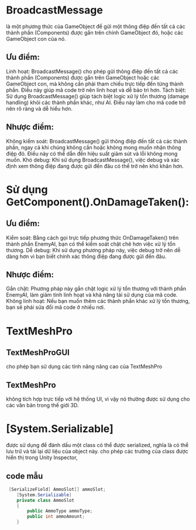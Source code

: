 # BroadcastMessage
là một phương thức của GameObject để gửi một thông điệp đến tất cả các thành phần (Components) được gắn trên chính GameObject đó, hoặc các GameObject con của nó.

## Ưu điểm:
Linh hoạt: BroadcastMessage() cho phép gửi thông điệp đến tất cả các thành phần (Components) được gắn trên GameObject hoặc các GameObject con, mà không cần phải tham chiếu trực tiếp đến từng thành phần. Điều này giúp mã code trở nên linh hoạt và dễ bảo trì hơn.
Tách biệt: Sử dụng BroadcastMessage() giúp tách biệt logic xử lý tổn thương (damage handling) khỏi các thành phần khác, như AI. Điều này làm cho mã code trở nên rõ ràng và dễ hiểu hơn.

## Nhược điểm:
Không kiểm soát: BroadcastMessage() gửi thông điệp đến tất cả các thành phần, ngay cả khi chúng không cần hoặc không mong muốn nhận thông điệp đó. Điều này có thể dẫn đến hiệu suất giảm sút và lỗi không mong muốn.
Khó debug: Khi sử dụng BroadcastMessage(), việc debug và xác định xem thông điệp đang được gửi đến đâu có thể trở nên khó khăn hơn.

# Sử dụng GetComponent<EnemyAI>().OnDamageTaken():

 ## Ưu điểm:
Kiểm soát: Bằng cách gọi trực tiếp phương thức OnDamageTaken() trên thành phần EnemyAI, bạn có thể kiểm soát chặt chẽ hơn việc xử lý tổn thương.
Dễ debug: Khi sử dụng phương pháp này, việc debug trở nên dễ dàng hơn vì bạn biết chính xác thông điệp đang được gửi đến đâu.

## Nhược điểm:
Gắn chặt: Phương pháp này gắn chặt logic xử lý tổn thương với thành phần EnemyAI, làm giảm tính linh hoạt và khả năng tái sử dụng của mã code.
Không linh hoạt: Nếu bạn muốn thêm các thành phần khác xử lý tổn thương, bạn sẽ phải sửa đổi mã code ở nhiều nơi.
# TextMeshPro
 ##  TextMeshProGUI
cho phép bạn sử dụng các tính năng nâng cao của TextMeshPro
 ##  TextMeshPro
không tích hợp trực tiếp với hệ thống UI, vì vậy nó thường được sử dụng cho các văn bản trong thế giới 3D.


# [System.Serializable] 
được sử dụng để đánh dấu một class có thể được serialized, nghĩa là có thể lưu trữ và tải lại dữ liệu của object này.
    cho phép các trường của class được hiển thị trong Unity Inspector,


## code mẫu  
```csharp
 [SerializeField] AmmoSlot[] ammoSlot;
    [System.Serializable]
    private class AmmoSlot
    {
        public AmmoType ammoType;
        public int ammoAmount;
    }
```
